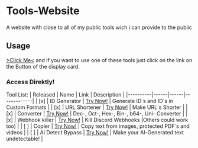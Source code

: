 # Tools-Website
A website with close to all of my public tools wich i can provide to the public

## Usage

[>Click Me<](https://www.texploder.com/) and if you want to use one of these tools just click on the link on the Button of the display card.

### Access Direktly!

Tool List:
| Released | Name | Link | Description |
|----------|------|------|-------------|
| [x] | ID Generator | [Try Now!](https://generator.texploder.com/) | Generate ID´s and ID´s in Custom Formats |
| [x] | URL Shortener | [Try Now!](https://shortex.org/) | Make URL´s Shorter |
| [x] | Converter | [Try Now!](https://converter.texploder.com/) | Dec-, Oct-, Hex-, Bin-, b64-, Uni- Converter |
| [x] | Webhook killer | [Try Now!](https://texploder.com/webhooks/killer) | Kill Discord Webhooks (Others could work too) |
| [ ] | Copier | [Try Now!](https://github.com/TEXploder/TEX-Copier) | Copy text from images, protected PDF´s and videos |
| [ ] | Ai Detect Bypass | [Try Now!](https://texploder.com/antiDetectKi/noDetct) | Make your AI-Generated text undetectable! |
